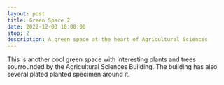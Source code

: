 ```yaml
---
layout: post
title: Green Space 2
date: 2022-12-03 10:00:00
stop: 2
description: A green space at the heart of Agricultural Sciences
---
```

This is another cool green space with interesting plants and trees sourrounded by the Agricultural Sciences Building. The building has also several plated planted specimen around it.
